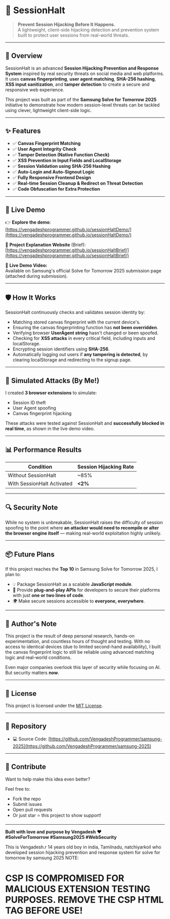# 🔐 SessionHalt

> **Prevent Session Hijacking Before It Happens.**  
> A lightweight, client-side hijacking detection and prevention system built to protect user sessions from real-world threats.

---

## 📌 Overview

SessionHalt is an advanced **Session Hijacking Prevention and Response System** inspired by real security threats on social media and web platforms. It uses **canvas fingerprinting**, **user agent matching**, **SHA-256 hashing**, **XSS input sanitization**, and **tamper detection** to create a secure and responsive web experience.

This project was built as part of the **Samsung Solve for Tomorrow 2025** initiative to demonstrate how modern session-level threats can be tackled using clever, lightweight client-side logic.

---

## ✨ Features

- ✅ **Canvas Fingerprint Matching**
- ✅ **User Agent Integrity Check**
- ✅ **Tamper Detection (Native Function Check)**
- ✅ **XSS Prevention in Input Fields and LocalStorage**
- ✅ **Session Validation using SHA-256 Hashing**
- ✅ **Auto-Login and Auto-Signout Logic**
- ✅ **Fully Responsive Frontend Design**
- ✅ **Real-time Session Cleanup & Redirect on Threat Detection**
- ✅ **Code Obfuscation for Extra Protection**

---

## 🚀 Live Demo

👉 **Explore the demo**:  
[https://vengadeshprogrammer.github.io/sessionHaltDemo/](https://vengadeshprogrammer.github.io/sessionHaltDemo/)

📖 **Project Explanation Website** (Brief):  
[https://vengadeshprogrammer.github.io/sessionHaltBrief/](https://vengadeshprogrammer.github.io/sessionHaltBrief/)

🎥 **Live Demo Video:**  
Available on Samsung's official Solve for Tomorrow 2025 submission page (attached during submission).

---

## 🛡️ How It Works

SessionHalt continuously checks and validates session identity by:

- Matching stored canvas fingerprint with the current device's.
- Ensuring the canvas fingerprinting function has **not been overridden**.
- Verifying browser **UserAgent string** hasn't changed or been spoofed.
- Checking for **XSS attacks** in every critical field, including inputs and localStorage.
- Encrypting session identifiers using **SHA-256**.
- Automatically logging out users if **any tampering is detected**, by clearing localStorage and redirecting to the signup page.

---

## 🧪 Simulated Attacks (By Me!)

I created **3 browser extensions** to simulate:
- Session ID theft
- User Agent spoofing
- Canvas fingerprint hijacking

These attacks were tested against SessionHalt and **successfully blocked in real time**, as shown in the live demo video.

---

## 📊 Performance Results

| Condition                        | Session Hijacking Rate |
|----------------------------------|-------------------------|
| Without SessionHalt              | ~85%                    |
| With SessionHalt Activated       | **<2%**                 |

---

## 🔍 Security Note

While no system is unbreakable, SessionHalt raises the difficulty of session spoofing to the point where **an attacker would need to recompile or alter the browser engine itself** — making real-world exploitation highly unlikely.

---

## 📦 Future Plans

If this project reaches the **Top 10** in Samsung Solve for Tomorrow 2025, I plan to:

- 💡 Package SessionHalt as a scalable **JavaScript module**.
- 🧩 Provide **plug-and-play APIs** for developers to secure their platforms with just **one or two lines of code**.
- 🌍 Make secure sessions accessible to **everyone, everywhere**.

---

## 🧠 Author's Note

This project is the result of deep personal research, hands-on experimentation, and countless hours of thought and testing. With no access to identical devices (due to limited second-hand availability), I built the canvas fingerprint logic to still be reliable using advanced matching logic and real-world conditions.

Even major companies overlook this layer of security while focusing on AI. But security matters **now**.

---

## 📝 License

This project is licensed under the [MIT License](./LICENSE).

---

## 📂 Repository

- 💻 Source Code: [https://github.com/VengadeshProgrammer/samsung-2025](https://github.com/VengadeshProgrammer/samsung-2025)

---

## 🙌 Contribute

Want to help make this idea even better?

Feel free to:
- Fork the repo
- Submit issues
- Open pull requests
- Or just star ⭐ this project to show support!

---

**Built with love and purpose by Vengadesh** ❤️  
**#SolveForTomorrow #Samsung2025 #WebSecurity**

This is Vengadesh.r 14 years old boy in india, Tamilnadu, natchiyarkoil who developed session hijacking prevention and response system for solve for tomorrow by samsung 2025
NOTE:
  <h1>CSP IS COMPROMISED FOR MALICIOUS EXTENSION TESTING PURPOSES. REMOVE THE CSP HTML TAG BEFORE USE!</h1>
